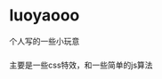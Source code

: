 # luoyaooo
个人写的一些小玩意
###
主要是一些css特效，和一些简单的js算法
####
[一个简单的登录]: https://roweyao.github.io/luoyaooo/%E4%B8%80%E4%B8%AA%E7%82%AB%E9%85%B7%E7%9A%84%E7%99%BB%E5%BD%95%E8%A1%A8%E5%8D%95/demo.html
